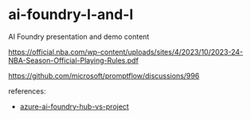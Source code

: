 # ai-foundry-l-and-l
AI Foundry presentation and demo content

https://official.nba.com/wp-content/uploads/sites/4/2023/10/2023-24-NBA-Season-Official-Playing-Rules.pdf

https://github.com/microsoft/promptflow/discussions/996

references: 
- [azure-ai-foundry-hub-vs-project](https://learn.microsoft.com/en-us/azure/ai-studio/concepts/rbac-ai-studio#azure-ai-foundry-hub-vs-project)